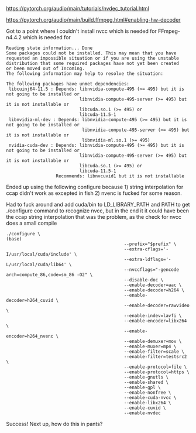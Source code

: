 
https://pytorch.org/audio/main/tutorials/nvdec_tutorial.html

https://pytorch.org/audio/main/build.ffmpeg.html#enabling-hw-decoder

Got to a point where I couldn't install nvcc which is needed for FFmpeg-n4.4.2 which is needed for 

```
Reading state information... Done
Some packages could not be installed. This may mean that you have
requested an impossible situation or if you are using the unstable
distribution that some required packages have not yet been created
or been moved out of Incoming.
The following information may help to resolve the situation:

The following packages have unmet dependencies:
 libcuinj64-11.5 : Depends: libnvidia-compute-495 (>= 495) but it is not going to be installed or
                            libnvidia-compute-495-server (>= 495) but it is not installable or
                            libcuda.so.1 (>= 495) or
                            libcuda-11.5-1
 libnvidia-ml-dev : Depends: libnvidia-compute-495 (>= 495) but it is not going to be installed or
                             libnvidia-compute-495-server (>= 495) but it is not installable or
                             libnvidia-ml.so.1 (>= 495)
 nvidia-cuda-dev : Depends: libnvidia-compute-495 (>= 495) but it is not going to be installed or
                            libnvidia-compute-495-server (>= 495) but it is not installable or
                            libcuda.so.1 (>= 495) or
                            libcuda-11.5-1
                   Recommends: libnvcuvid1 but it is not installable

```


Ended up using the following configure because 1) string interpolation for ccap didn't work as excepted in fish 2) nvenc is fucked for some reason.

Had to fuck around and add cuda/bin to LD_LIBRARY_PATH and PATH to get ./configure command to recognize nvcc, but in the end it it could have been the ccap string interpolation that was the problem, as the check for nvcc does a small compile

```
./configure \                                                                                                                                                                                                                               (base) 
                                             --prefix="$prefix" \
                                             --extra-cflags='-I/usr/local/cuda/include' \
                                             --extra-ldflags='-L/usr/local/cuda/lib64' \
                                             --nvccflags="-gencode arch=compute_86,code=sm_86 -O2" \
                                             --disable-doc \
                                             --enable-decoder=aac \
                                             --enable-decoder=h264 \
                                             --enable-decoder=h264_cuvid \
                                             --enable-decoder=rawvideo \
                                             --enable-indev=lavfi \
                                             --enable-encoder=libx264 \
                                             --enable-encoder=h264_nvenc \
                                             --enable-demuxer=mov \
                                             --enable-muxer=mp4 \
                                             --enable-filter=scale \
                                             --enable-filter=testsrc2 \
                                             --enable-protocol=file \
                                             --enable-protocol=https \
                                             --enable-gnutls \
                                             --enable-shared \
                                             --enable-gpl \
                                             --enable-nonfree \
                                             --enable-cuda-nvcc \
                                             --enable-libx264 \
                                             --enable-cuvid \
                                             --enable-nvdec

```



Success! Next up, how do this in pants?